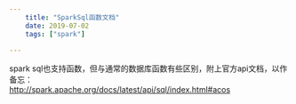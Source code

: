 ```yaml
---
    title: "SparkSql函数文档"
    date: 2019-07-02 
    tags: ["spark"]
    
---
```


spark sql也支持函数，但与通常的数据库函数有些区别，附上官方api文档，以作备忘：  
http://spark.apache.org/docs/latest/api/sql/index.html#acos